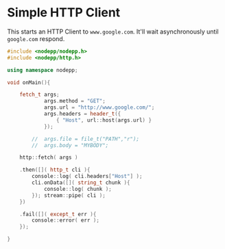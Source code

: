 # Simple HTTP Client

This starts an HTTP Client to `www.google.com`. It'll wait asynchronously until `google.com` respond.

```cpp
#include <nodepp/nodepp.h>
#include <nodepp/http.h>

using namespace nodepp;

void onMain(){

    fetch_t args;
            args.method = "GET";
            args.url = "http://www.google.com/";
            args.headers = header_t({
                { "Host", url::host(args.url) }
            });

        //  args.file = file_t("PATH","r");
        //  args.body = "MYBODY";

    http::fetch( args )

    .then([]( http_t cli ){
        console::log( cli.headers["Host"] );
        cli.onData([]( string_t chunk ){
            console::log( chunk );
        }); stream::pipe( cli );
    })

    .fail([]( except_t err ){
        console::error( err );
    });

}
```